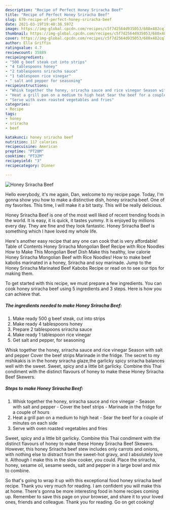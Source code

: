 ```yaml
---
description: "Recipe of Perfect Honey Sriracha Beef"
title: "Recipe of Perfect Honey Sriracha Beef"
slug: 670-recipe-of-perfect-honey-sriracha-beef
date: 2021-03-19T19:40:38.597Z
image: https://img-global.cpcdn.com/recipes/c5f7d2564d935053/680x482cq70/honey-sriracha-beef-recipe-main-photo.jpg
thumbnail: https://img-global.cpcdn.com/recipes/c5f7d2564d935053/680x482cq70/honey-sriracha-beef-recipe-main-photo.jpg
cover: https://img-global.cpcdn.com/recipes/c5f7d2564d935053/680x482cq70/honey-sriracha-beef-recipe-main-photo.jpg
author: Ella Griffin
ratingvalue: 4.7
reviewcount: 35889
recipeingredient:
- "500 g beef steak cut into strips"
- "4 tablespoons honey"
- "2 tablespoons sriracha sauce"
- "1 tablespoon rice vinegar"
- " salt and pepper for seasoning"
recipeinstructions:
- "Whisk together the honey, sriracha sauce and rice vinegar Season with salt and pepper Cover the beef strips Marinade in the fridge for a couple of hours"
- "Heat a grill pan on a medium to high heat Sear the beef for a couple of minutes on each side"
- "Serve with oven roasted vegetables and fries"
categories:
- Recipe
tags:
- honey
- sriracha
- beef

katakunci: honey sriracha beef 
nutrition: 117 calories
recipecuisine: American
preptime: "PT20M"
cooktime: "PT32M"
recipeyield: "3"
recipecategory: Dinner

---
```



![Honey Sriracha Beef](https://img-global.cpcdn.com/recipes/c5f7d2564d935053/680x482cq70/honey-sriracha-beef-recipe-main-photo.jpg)

Hello everybody, it's me again, Dan, welcome to my recipe page. Today, I'm gonna show you how to make a distinctive dish, honey sriracha beef. One of my favorites. This time, I will make it a bit tasty. This will be really delicious.

Honey Sriracha Beef is one of the most well liked of recent trending foods in the world. It is easy, it is quick, it tastes yummy. It is enjoyed by millions every day. They are fine and they look fantastic. Honey Sriracha Beef is something which I have loved my whole life.

Here&#39;s another easy recipe that any one can cook that is very affordable! Table of Contents Honey Sriracha Mongolian Beef Recipe with Rice Noodles How to Make This Mongolian Beef Dish Make this healthy, low calorie Honey Sriracha Mongolian Beef with Rice Noodles! How to make beef kabobs marinated in a honey, Sriracha and soy marinade. Jump to the Honey Sriracha Marinated Beef Kabobs Recipe or read on to see our tips for making them.


To get started with this recipe, we must prepare a few ingredients. You can cook honey sriracha beef using 5 ingredients and 3 steps. Here is how you can achieve that.

<!--inarticleads1-->

##### The ingredients needed to make Honey Sriracha Beef:

1. Make ready 500 g beef steak, cut into strips
1. Make ready 4 tablespoons honey
1. Prepare 2 tablespoons sriracha sauce
1. Make ready 1 tablespoon rice vinegar
1. Get  salt and pepper, for seasoning


Whisk together the honey, sriracha sauce and rice vinegar Season with salt and pepper Cover the beef strips Marinade in the fridge. The secret to my mshikakis is in the honey sriracha glaze,the garlicky spicy sriracha balances well with the sweet. Sweet, spicy and a little bit garlicky. Combine this Thai condiment with the distinct flavours of honey to make these Honey Sriracha Beef Skewers. 

<!--inarticleads2-->

##### Steps to make Honey Sriracha Beef:

1. Whisk together the honey, sriracha sauce and rice vinegar - Season with salt and pepper - Cover the beef strips - Marinade in the fridge for a couple of hours
1. Heat a grill pan on a medium to high heat - Sear the beef for a couple of minutes on each side
1. Serve with oven roasted vegetables and fries


Sweet, spicy and a little bit garlicky. Combine this Thai condiment with the distinct flavours of honey to make these Honey Sriracha Beef Skewers. However, this honey Sriracha beef stew includes only carrots and onions, with nothing else to distract from the sweet-hot gravy, and I absolutely love it. Although I make this in the slow cooker, you could. Place the sriracha, honey, sesame oil, sesame seeds, salt and pepper in a large bowl and mix to combine. 

So that's going to wrap it up with this exceptional food honey sriracha beef recipe. Thank you very much for reading. I am confident you will make this at home. There's gonna be more interesting food in home recipes coming up. Remember to save this page on your browser, and share it to your loved ones, friends and colleague. Thank you for reading. Go on get cooking!
